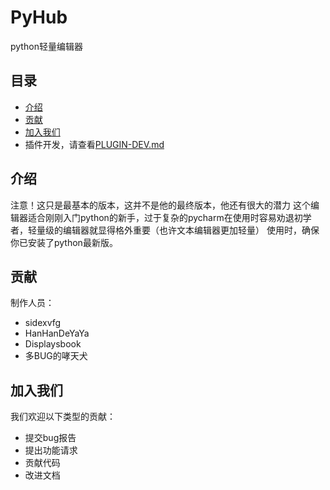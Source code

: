 # PyHub
python轻量编辑器
## 目录
- [介绍](#介绍)
- [贡献](#贡献)
- [加入我们](#加入我们)
- 插件开发，请查看[PLUGIN-DEV.md](PLUGIN-DEV.md)

## 介绍
注意！这只是最基本的版本，这并不是他的最终版本，他还有很大的潜力
这个编辑器适合刚刚入门python的新手，过于复杂的pycharm在使用时容易劝退初学者，轻量级的编辑器就显得格外重要（也许文本编辑器更加轻量）
使用时，确保你已安装了python最新版。
## 贡献
制作人员：
- sidexvfg
- HanHanDeYaYa
- Displaysbook
- 多BUG的哮天犬
## 加入我们
我们欢迎以下类型的贡献：
- 提交bug报告
- 提出功能请求
- 贡献代码
- 改进文档
